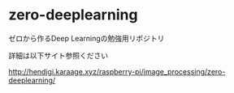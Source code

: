 # zero-deeplearning
ゼロから作るDeep Learningの勉強用リポジトリ

詳細は以下サイト参照ください

http://hendigi.karaage.xyz/raspberry-pi/image_processing/zero-deeplearning/

